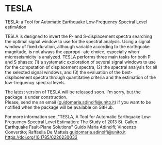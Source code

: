 # TESLA

TESLA: a Tool for Automatic Earthquake Low‐Frequency Spectral Level estimAtion

TESLA is designed to invert the P- and S-displacement spectra searching the optimal signal
window to use for the spectral analysis. Using a signal window of fixed duration,
although variable according to the earthquake magnitude, is not always the appropri-
ate choice, especially when microseismicity is analyzed. TESLA performs three main
tasks for both P and S phases: (1) a systematic exploration of several signal windows
to use for the computation of displacement spectra, (2) the spectral analysis for all the
selected signal windows, and (3) the evaluation of the best-displacement spectra
through quantitative criteria and the estimation of the low-frequency spectral levels.

The latest version of TESLA will be released soon. 
I'm sorry, but the package is under construction.  
Please, send me an email (guidomaria.adinolfi@unito.it) 
if you want to be notified when the package will be available on GitHub.

For more information see:
"TESLA, A Tool for Automatic Earthquake Low‐Frequency Spectral Level Estimation:
The Study of 2013 St. Gallen Earthquake Fault‐Plane Solutions" 
Guido Maria Adinolfi; Vincenzo Convertito; Raffaella De Matteis 
guidomaria.adinolfi@unito.it 
https://doi.org/10.1785/0220230033
